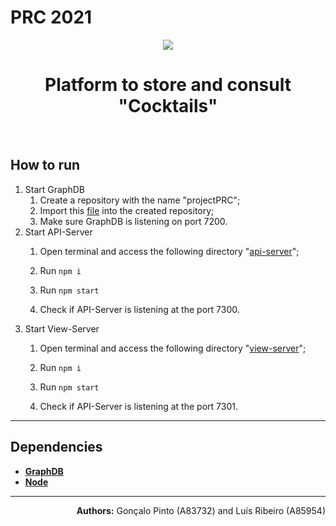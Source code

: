# PRC 2021
<div align="center">
    <img src="Images/favicon.ico">
    <h1>Platform to store and consult "Cocktails"</h1>
    <br>
</div>


## How to run
1. Start GraphDB
    1. Create a repository with the name "projectPRC";
    2. Import this [file](/Ontologies/ontology-inferred.ttl) into the created repository;
    3. Make sure GraphDB is listening on port 7200.
2. Start API-Server
    1. Open terminal and access the following directory "[api-server](/App/api-server)";
    2. Run <code>npm i</code>

    3. Run <code>npm start</code>
    
    4. Check if API-Server is listening at the port 7300.
3. Start View-Server
    1. Open terminal and access the following directory "[view-server](/App/view-server)";
    2. Run <code>npm i</code>

    3. Run <code>npm start</code>
    
    4. Check if API-Server is listening at the port 7301.

---
## Dependencies
* **[GraphDB](https://www.ontotext.com/products/graphdb/graphdb-free/)**
* **[Node](https://nodejs.org/en/)**

---
<div dir="rtl"> 
    <b>Authors:</b> Gonçalo Pinto (A83732) and Luís Ribeiro (A85954)
</div>
